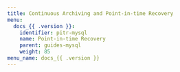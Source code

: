 ```yaml
---
title: Continuous Archiving and Point-in-time Recovery
menu:
  docs_{{ .version }}:
    identifier: pitr-mysql
    name: Point-in-time Recovery
    parent: guides-mysql
    weight: 85
menu_name: docs_{{ .version }}
---
```

